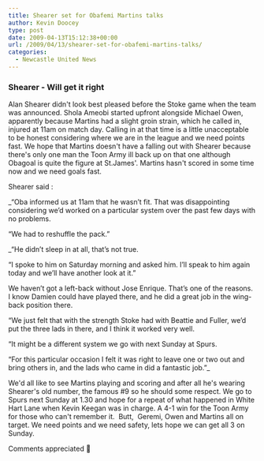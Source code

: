 ```yaml
---
title: Shearer set for Obafemi Martins talks
author: Kevin Doocey
type: post
date: 2009-04-13T15:12:38+00:00
url: /2009/04/13/shearer-set-for-obafemi-martins-talks/
categories:
  - Newcastle United News
---
```


### Shearer - Will get it right

Alan Shearer didn't look best pleased before the Stoke game when the team was announced. Shola Ameobi started upfront alongside Michael Owen, apparently because Martins had a slight groin strain, which he called in, injured at 11am on match day. Calling in at that time is a little unacceptable to be honest considering where we are in the league and we need points fast. We hope that Martins doesn't have a falling out with Shearer because there's only one man the Toon Army ill back up on that one although Obagoal is quite the figure at St.James'. Martins hasn't scored in some time now and we need goals fast.

Shearer said :

 _“Oba informed us at 11am that he wasn’t fit. That was disappointing considering we’d worked on a particular system over the past few days with no problems.</p>

“We had to reshuffle the pack.”</em>

_“He didn’t sleep in at all, that’s not true.</p>

“I spoke to him on Saturday morning and asked him. I’ll speak to him again today and we’ll have another look at it.”

We haven’t got a left-back without Jose Enrique. That’s one of the reasons. I know Damien could have played there, and he did a great job in the wing-back position there.

“We just felt that with the strength Stoke had with Beattie and Fuller, we’d put the three lads in there, and I think it worked very well.

“It might be a different system we go with next Sunday at Spurs.

“For this particular occasion I felt it was right to leave one or two out and bring others in, and the lads who came in did a fantastic job.”_

We'd all like to see Martins playing and scoring and after all he's wearing Shearer's old number, the famous #9 so he should some respect. We go to Spurs next Sunday at 1.30 and hope for a repeat of what happened in White Hart Lane when Kevin Keegan was in charge. A 4-1 win for the Toon Army for those who can't remember it.  Butt,  Geremi, Owen and Martins all on target. We need points and we need safety, lets hope we can get all 3 on Sunday.

Comments appreciated 🙂
